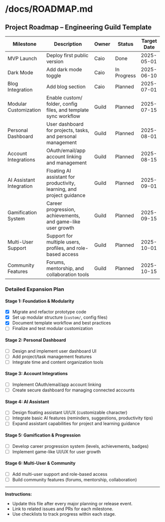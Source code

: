 # /docs/ROADMAP.md

## Project Roadmap – Engineering Guild Template

| Milestone                | Description                                                                 | Owner   | Status      | Target Date  |
|--------------------------|-----------------------------------------------------------------------------|---------|-------------|--------------|
| MVP Launch               | Deploy first public version                                                 | Caio    | Done        | 2025-05-01   |
| Dark Mode                | Add dark mode toggle                                                        | Caio    | In Progress | 2025-06-10   |
| Blog Integration         | Add blog section                                                            | Caio    | Planned     | 2025-07-01   |
| Modular Customization    | Enable custom/ folder, config files, and template sync workflow              | Guild   | Planned     | 2025-07-15   |
| Personal Dashboard       | User dashboard for projects, tasks, and personal management                  | Guild   | Planned     | 2025-08-01   |
| Account Integrations     | OAuth/email/app account linking and management                               | Guild   | Planned     | 2025-08-15   |
| AI Assistant Integration | Floating AI assistant for productivity, learning, and project guidance       | Guild   | Planned     | 2025-09-01   |
| Gamification System      | Career progression, achievements, and game-like user growth                  | Guild   | Planned     | 2025-09-15   |
| Multi-User Support       | Support for multiple users, profiles, and role-based access                  | Guild   | Planned     | 2025-10-01   |
| Community Features       | Forums, mentorship, and collaboration tools                                  | Guild   | Planned     | 2025-10-15   |

### Detailed Expansion Plan

#### Stage 1: Foundation & Modularity
- [x] Migrate and refactor prototype code
- [x] Set up modular structure (`custom/`, config files)
- [x] Document template workflow and best practices
- [ ] Finalize and test modular customization

#### Stage 2: Personal Dashboard
- [ ] Design and implement user dashboard UI
- [ ] Add project/task management features
- [ ] Integrate time and content organization tools

#### Stage 3: Account Integrations
- [ ] Implement OAuth/email/app account linking
- [ ] Create secure dashboard for managing connected accounts

#### Stage 4: AI Assistant
- [ ] Design floating assistant UI/UX (customizable character)
- [ ] Integrate basic AI features (reminders, suggestions, productivity tips)
- [ ] Expand assistant capabilities for project and learning guidance

#### Stage 5: Gamification & Progression
- [ ] Develop career progression system (levels, achievements, badges)
- [ ] Implement game-like UI/UX for user growth

#### Stage 6: Multi-User & Community
- [ ] Add multi-user support and role-based access
- [ ] Build community features (forums, mentorship, collaboration)

---

**Instructions:**
- Update this file after every major planning or release event.
- Link to related issues and PRs for each milestone.
- Use checklists to track progress within each stage. 